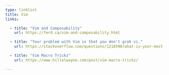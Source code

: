 ```yaml
---
type: linklist
title: Vim
links:

  - title: "Vim and Composability"
    url: https://ferd.ca/vim-and-composability.html

  - title: "Your problem with Vim is that you don't grok vi."
    url: https://stackoverflow.com/questions/1218390/what-is-your-most-productive-shortcut-with-vim/1220118

  - title: "Vim Macro Trickz"
    url: https://www.hillelwayne.com/post/vim-macro-trickz/

---
```



